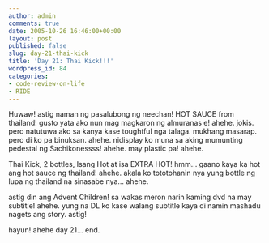 ```yaml
---
author: admin
comments: true
date: 2005-10-26 16:46:00+00:00
layout: post
published: false
slug: day-21-thai-kick
title: 'Day 21: Thai Kick!!!'
wordpress_id: 84
categories:
- code-review-on-life
- RIDE
---
```


Huwaw! astig naman ng pasalubong ng neechan! HOT SAUCE from thailand! gusto yata ako nun mag magkaron ng almuranas e! ahehe. jokis. pero natutuwa ako sa kanya kase toughtful nga talaga. mukhang masarap. pero di ko pa binuksan. ahehe. nidisplay ko muna sa aking mumunting pedestal ng Sachikonessss! ahehe. may plastic pa! ahehe. 

Thai Kick, 2 bottles, Isang Hot at isa EXTRA HOT! hmm... gaano kaya ka hot ang hot sauce ng thailand! ahehe. akala ko tototohanin nya yung bottle ng lupa ng thailand na sinasabe nya... ahehe.

astig din ang Advent Children! sa wakas meron narin kaming dvd na may subtitle! ahehe. yung na DL ko kase walang subtitle kaya di namin mashadu nagets ang story. astig!

hayun! ahehe day 21... end.
